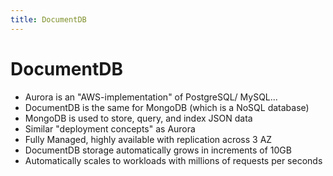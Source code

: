 ```yaml
---
title: DocumentDB
---
```

# DocumentDB
- Aurora is an "AWS-implementation" of PostgreSQL/ MySQL...
- DocumentDB is the same for MongoDB (which is a NoSQL database)
- MongoDB is used to store, query, and index JSON data
- Similar "deployment concepts" as Aurora
- Fully Managed, highly available with replication across 3 AZ
- DocumentDB storage automatically grows in increments of 10GB
- Automatically scales to workloads with millions of requests per seconds